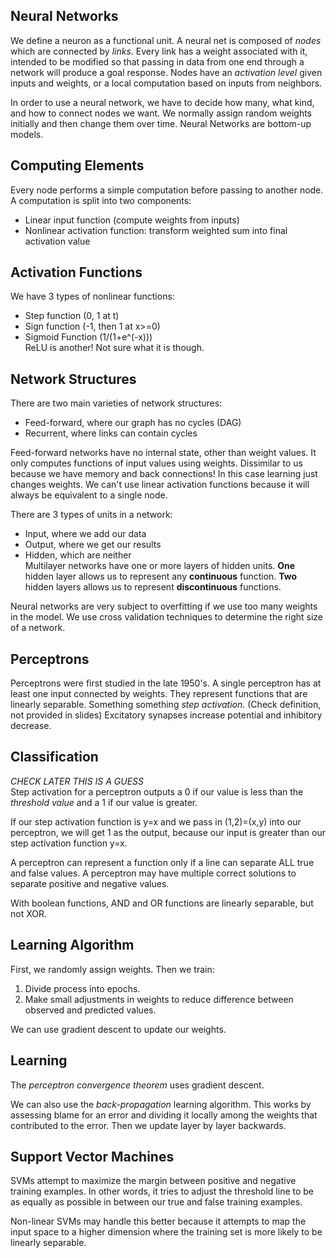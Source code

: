 ## Neural Networks

We define a neuron as a functional unit. A neural net is composed of *nodes* which are connected by *links*. Every link has a weight associated with it, intended to be modified so that passing in data from one end through a network will produce a goal response. Nodes have an *activation level* given inputs and weights, or a local computation based on inputs from neighbors. 

In order to use a neural network, we have to decide how many, what kind, and how to connect nodes we want. We normally assign random weights initially and then change them over time. Neural Networks are bottom-up models.  

## Computing Elements

Every node performs a simple computation before passing to another node. A computation is split into two components: 
- Linear input function (compute weights from inputs)
- Nonlinear activation function: transform weighted sum into final activation value

## Activation Functions

We have 3 types of nonlinear functions:
- Step function (0, 1 at t)
- Sign function (-1, then 1 at x>=0)
- Sigmoid Function (1/(1+e^(-x)))  
ReLU is another! Not sure what it is though. 

## Network Structures

There are two main varieties of network structures:
- Feed-forward, where our graph has no cycles (DAG)
- Recurrent, where links can contain cycles

Feed-forward networks have no internal state, other than weight values. It only computes functions of input values using weights. Dissimilar to us because we have memory and back connections! In this case learning just changes weights. We can't use linear activation functions because it will always be equivalent to a single node. 

There are 3 types of units in a network:
- Input, where we add our data
- Output, where we get our results
- Hidden, which are neither  
Multilayer networks have one or more layers of hidden units. **One** hidden layer allows us to represent any **continuous** function. **Two** hidden layers allows us to represent **discontinuous** functions. 

Neural networks are very subject to overfitting if we use too many weights in the model. We use cross validation techniques to determine the right size of a network. 

## Perceptrons

Perceptrons were first studied in the late 1950's. A single perceptron has at least one input connected by weights. They represent functions that are linearly separable. Something something *step activation*. (Check definition, not provided in slides) Excitatory synapses increase potential and inhibitory decrease.

## Classification

*CHECK LATER THIS IS A GUESS*  
Step activation for a perceptron outputs a 0 if our value is less than the *threshold value* and a 1 if our value is greater. 

If our step activation function is y=x and we pass in (1,2)=(x,y) into our perceptron, we will get 1 as the output, because our input is greater than our step activation function y=x. 

A perceptron can represent a function only if a line can separate ALL true and false values. A perceptron may have multiple correct solutions to separate positive and negative values. 

With boolean functions, AND and OR functions are linearly separable, but not XOR. 

## Learning Algorithm

First, we randomly assign weights. Then we train:
1. Divide process into epochs. 
2. Make small adjustments in weights to reduce difference between observed and predicted values. 

We can use gradient descent to update our weights. 

## Learning

The *perceptron convergence theorem* uses gradient descent. 

We can also use the *back-propagation* learning algorithm. This works by assessing blame for an error and dividing it locally among the weights that contributed to the error. Then we update layer by layer backwards. 

## Support Vector Machines

SVMs attempt to maximize the margin between positive and negative training examples. In other words, it tries to adjust the threshold line to be as equally as possible in between our true and false training examples. 

Non-linear SVMs may handle this better because it attempts to map the input space to a higher dimension where the training set is more likely to be linearly separable. 